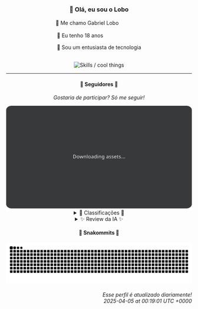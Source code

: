 <div align="center">
  <h3>👋 Olá, eu sou o Lobo</h3>
  
  <p>🐺 Me chamo Gabriel Loboㅤㅤㅤㅤㅤ</p>
  <p>🧔 Eu tenho 18 anosㅤㅤㅤㅤㅤㅤㅤㅤ</p>
  <p>🧠 Sou um entusiasta de tecnologia</p>

  <br/>

  <img width="600" alt="Skills / cool things" src="https://skills-icons.vercel.app/api/icons?i=python,md,html,css,js,github,git,vscode,linux,node,ts,sass,react,vite,vercel,lottie,ionic,capacitor,zustand,framer,firebase,arduino,godot,tailwind,shadcnui,lucide,zorinos,pnpm,reactnative&perline=14" />
</div>

<hr />

<div align="center">
    <h4>👤 Seguidores 👤</h4>
    <p><i>Gostaria de participar? Só me seguir!</i></p>
    <img width="600" src=".github/assets/cards/top3.svg" alt="Top 3 followers contributors (monthly)" />
    <details>
    <summary>🏅 Classificações 🏅</summary>
    <br/>
    <table>
        <thead>
            <tr align="center">
                <th>Posição</th>
                <th>Seguidor</th>
                <th>Contribuições</th>
            </tr>
        </thead>
        <tbody>
            <tr align="center">
                <td>1°</td>
                <td><a href="https://github.com/felipegueller">Felipe Gueller</a></td>
                <td>38 ctr.</td>
            </tr>
            <tr align="center">
                <td>2°</td>
                <td><a href="https://github.com/EvertonMJunior">Everton Marcelino Jr.</a></td>
                <td>27 ctr.</td>
            </tr>
            <tr align="center">
                <td>3°</td>
                <td><a href="https://github.com/wTechnoo">Cézar</a></td>
                <td>26 ctr.</td>
            </tr>
            <tr align="center">
                <td>4°</td>
                <td><a href="https://github.com/junglivre">jung</a></td>
                <td>18 ctr.</td>
            </tr>
            <tr align="center">
                <td>5°</td>
                <td><a href="https://github.com/danko-nobre">Danilo Nobre</a></td>
                <td>14 ctr.</td>
            </tr>
            <tr align="center">
                <td>6°</td>
                <td><a href="https://github.com/LestterX">LestterX</a></td>
                <td>13 ctr.</td>
            </tr>
            <tr align="center">
                <td>7°</td>
                <td><a href="https://github.com/RafaZeero">Rafael Lima de Morais</a></td>
                <td>12 ctr.</td>
            </tr>
            <tr align="center">
                <td>8°</td>
                <td><a href="https://github.com/Ageursilva">Ageu Silva</a></td>
                <td>2 ctr.</td>
            </tr>
            <tr align="center">
                <td>9°</td>
                <td><a href="https://github.com/filipedeschamps">Filipe Deschamps</a></td>
                <td>2 ctr.</td>
            </tr>
            <tr align="center">
                <td>10°</td>
                <td><a href="https://github.com/caio-nuness">Caio Cavalcante</a></td>
                <td>1 ctr.</td>
            </tr>
        </tbody>
    </table>
    </details>
    <details>
    <summary>✨ Review da IA ✨</summary>
    <br/>
    <div align="justify"><p><b>Felipe Gueller</b>, com 38 contribuições, liderando o ranking! Parabéns... por ter mais tempo livre? Seus "componentes-html-diversos" e o aprendizado de HTML, CSS Javascript no curso do ORIGAMID são realmente inspiradores. Imagino que o mundo da web esteja em polvorosa com tamanha inovação. Continue assim, quem sabe um dia você chega lá... em algum lugar.</p>
<p><b>Everton Marcelino Jr.</b>, em segundo lugar com 27 contribuições. Vejo que você tocou no *typeorm/typeorm*, que legal. Contribuições em projetos gigantes são ótimas para... colocar no currículo. Não se esqueça de atualizar seu repositório pessoal, a última atualização foi em maio de 2024. As pessoas precisam saber o quão "apaixonado por tecnologia" você é.</p>
<p><b>Cézar</b>, o mestre do .NET, ostentando 26 contribuições. Pena que sua atividade recente é um mistério. Será que suas contribuições são tão secretas que nem o GitHub consegue rastrear? Ou será que você está apenas esperando o momento certo para nos deslumbrar com seu código?</p>
<p><b>Jung</b>, com suas 18 contribuições e um bio que diz "work in progress...", aparentemente, a vida inteira. Contribuições no *tailscale/tailscale*, isso impressiona... se você não for apenas mais um que mudou uma vírgula. E esse fork do projeto de quiropraxia? Genial! A combinação perfeita entre tecnologia e bem-estar. </p>
<p><b>Danilo Nobre</b>, o "Full-stack, Game dev e 3D Enthusiast" com 14 contribuições. Sua contribuição no projeto *willianmano/moodle-profilefield_cpf* de 2014 é realmente impressionante. Quase tão impressionante quanto sua habilidade de tocar em projetos aleatórios e esquecidos. Continue assim, misturando tudo, quem sabe não sai algo bom?</p>
<p><b>LestterX</b>, com 13 contribuições. Vejo que você está construindo um portfólio, criando aplicativos de entrega (que não persistem os dados, genial!) e até se aventurando em game launchers. Uma verdadeira caixa de pandora de projetos inacabados. Mas ei, pelo menos você está tentando, certo? </p>
<p><b>Rafael Lima de Morais</b>, o "Software Engineer | Go | Typescript | Rust | Vim" com 12 contribuições. *Ragna clicker*, sério? Em pleno 2025? E ainda por cima, forks de projetos como *tailwindcss-animate*. Inovador! Com certeza você está deixando sua marca no mundo do desenvolvimento... uma cópia de cada vez.</p>
<p><b>Ageu Silva</b>, o "127.0.0.1" com apenas 2 contribuições. Um RSS feed reader em Python? Que ideia original! E um currículo online que não impressiona nem sua mãe. Mas ei, pelo menos você tem um perfil no GitHub, o que já é mais do que muitos conseguem. Continue assim, devagar e sempre... ou só devagar mesmo.</p>
<p><b>Filipe Deschamps</b>, o mestre dos links de autoajuda para programadores, também com 2 contribuições. Seus projetos *doom-fire-algorithm* e *tabnews.com.br* são incríveis. Mas vamos ser honestos, você provavelmente só está aqui para divulgar seus cursos, não é? Mas tudo bem, a gente entende. Afinal, quem precisa de contribuições quando se tem um império para construir?</p>
<p><b>Caio Cavalcante</b>, com mísera 1 contribuição. "Each brick is part of the wall of life." Que bio profunda... para alguém com tão pouca atividade. Pelo menos você contribuiu no *digitalinnovationone/dio-lab-open-source*. Parabéns, você fez o mínimo! </p>
<p><b>Felipe</b>, também com uma solitária contribuição. Seu repositório pessoal, *Felipe-Takayuki/Felipe-Takayuki*, é realmente... um repositório. E esses projetos aleatórios em Go, PHP e Hack? Uma verdadeira salada de tecnologias. Mas ei, pelo menos você está tentando, certo? Ou não?</p>
</div>
    </details>
</div>

<div align="center">
  <h4>🐍 Snakommits 🐍</h4>
    <picture>
      <source media="(prefers-color-scheme: dark)" srcset="https://raw.githubusercontent.com/Lobooooooo14/Lobooooooo14/snake-output/snake-dark.svg">
      <source media="(prefers-color-scheme: light)" srcset="https://raw.githubusercontent.com/Lobooooooo14/Lobooooooo14/snake-output/snake-light.svg">
      <img alt="github contribution grid snake animation" src="https://raw.githubusercontent.com/Lobooooooo14/Lobooooooo14/snake-output/snake-light.svg">
    </picture>
</div>

<h6 align="right">
  Esse perfil é atualizado diariamente!<br/> <i>2025-04-05 at 00:19:01 UTC +0000</i>
<h6>